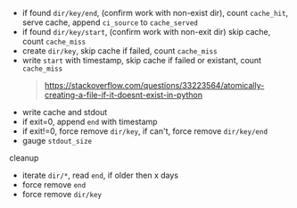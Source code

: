 * if found `dir/key/end`, (confirm work with non-exist dir), count `cache_hit`, serve cache, append `ci_source` to `cache_served`
* if found `dir/key/start`, (confirm work with non-exit dir) skip cache, count `cache_miss`
* create `dir/key`, skip cache if failed, count `cache_miss`
* write `start` with timestamp, skip cache if failed or existant, count `cache_miss`
  > https://stackoverflow.com/questions/33223564/atomically-creating-a-file-if-it-doesnt-exist-in-python
* write cache and stdout
* if exit=0, append `end` with timestamp
* if exit!=0, force remove `dir/key`, if can't, force remove `dir/key/end`
* gauge `stdout_size`

cleanup
* iterate `dir/*`, read `end`, if older then x days
* force remove `end`
* force remove `dir/key`
